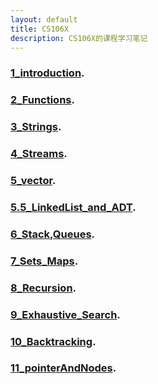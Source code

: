 ```yaml
---
layout: default
title: CS106X
description: CS106X的课程学习笔记
---
```

### [1_introduction](1_introduction.html).
### [2_Functions](2_Functions.html).
### [3_Strings](3_Strings.html).
### [4_Streams](4_Streams,Grid.html).
### [5_vector](5_vector.html).
### [5.5_LinkedList_and_ADT](5.5_LinkedList_and_ADT.html).
### [6_Stack,Queues](6_Stack,Queues.html).
### [7_Sets_Maps](7_Sets_Maps.html).
### [8_Recursion](8_Recursion.html).
### [9_Exhaustive_Search](9_Exhaustive_Search.html).
### [10_Backtracking](10_Backtracking.html).
### [11_pointerAndNodes](11_pointerAndNodes.html).